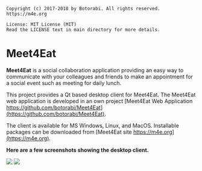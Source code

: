     Copyright (c) 2017-2018 by Botorabi. All rights reserved.
    https://m4e.org

    License: MIT License (MIT)
    Read the LICENSE text in main directory for more details.

# Meet4Eat

**Meet4Eat** is a social collaboration application providing an easy way to communicate with your colleagues and friends to make an appointment for a social event such as meeting for daily lunch.

This project provides a Qt based desktop client for Meet4Eat. The Meet4Eat web application is developed in an own project [Meet4Eat Web Application https://github.com/botorabi/Meet4Eat](https://github.com/botorabi/Meet4Eat).

The client is available for MS Windows, Linux, and MacOS. Installable packages can be downloaded from [Meet4Eat site https://m4e.org](https://m4e.org).


**Here are a few screenshots showing the desktop client.** 
 
![](https://user-images.githubusercontent.com/11502867/37457314-e8b99696-2841-11e8-88f9-38d58c5be984.png) 
![](https://user-images.githubusercontent.com/11502867/37457618-cddbb164-2842-11e8-8f83-9d5de17b2f80.png) 

